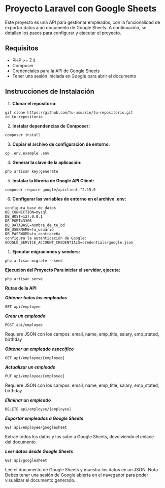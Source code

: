 # Proyecto Laravel con Google Sheets

Este proyecto es una API para gestionar empleados, con la funcionalidad de exportar datos a un documento de Google Sheets. A continuación, se detallan los pasos para configurar y ejecutar el proyecto.

## Requisitos

-   PHP >= 7.4
-   Composer
-   Credenciales para la API de Google Sheets
-   Tener una sesión iniciada en Google para abrir el documento

## Instrucciones de Instalación

1. **Clonar el repositorio:**

```
git clone https://github.com/tu-usuario/tu-repositorio.git
cd tu-repositorio
```

2. **Instalar dependencias de Composer:**

```
composer install
```

3. **Copiar el archivo de configuración de entorno:**

```
cp .env.example .env
```

4. **Generar la clave de la aplicación:**

```
php artisan key:generate
```

5. **Instalar la librería de Google API Client:**

```
composer require google/apiclient:^2.15.0
```

6. **Configurar las variables de entorno en el archivo .env:**

```
configura base de datos
DB_CONNECTION=mysql
DB_HOST=127.0.0.1
DB_PORT=3306
DB_DATABASE=nombre_de_tu_bd
DB_USERNAME=tu_usuario
DB_PASSWORD=tu_contraseña
configura la autenticación de Google:
GOOGLE_SERVICE_ACCOUNT_CREDENTIALS=credentials/google.json
```

1. **Ejecutar migraciones y seeders:**

```
php artisan migrate --seed
```

**Ejecución del Proyecto
Para iniciar el servidor, ejecuta:**

```
php artisan serve
```

**Rutas de la API**

**_Obtener todos los empleados_**

```
GET api/employee
```

**_Crear un empleado_**

```
POST api/employee
```

Requiere JSON con los campos: email, name, emp_title, salary, emp_stated, birthday

**_Obtener un empleado específico_**

```
GET api/employee/{employee}
```

**_Actualizar un empleado_**

```
PUT api/employee/{employee}
```

Requiere JSON con los campos: email, name, emp_title, salary, emp_stated, birthday

**_Eliminar un empleado_**

```
DELETE api/employee/{employee}
```

**_Exportar empleados a Google Sheets_**

```
GET api/employee/googlesheet
```

Extrae todos los datos y los sube a Google Sheets, devolviendo el enlace del documento.

**_Leer datos desde Google Sheets_**

```
GET api/googlesheet
```

Lee el documento de Google Sheets y muestra los datos en un JSON.
Nota
Debes tener una sesión de Google abierta en el navegador para poder visualizar el documento generado.
